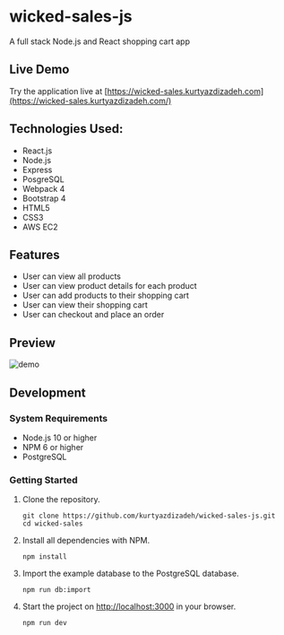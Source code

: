 # wicked-sales-js
A full stack Node.js and React shopping cart app

## Live Demo
Try the application live at [https://wicked-sales.kurtyazdizadeh.com](https://wicked-sales.kurtyazdizadeh.com/)

## Technologies Used:
- React.js
- Node.js
- Express
- PosgreSQL
- Webpack 4
- Bootstrap 4
- HTML5
- CSS3
- AWS EC2

## Features
  - User can view all products
  - User can view product details for each product
  - User can add products to their shopping cart
  - User can view their shopping cart
  - User can checkout and place an order

## Preview

![demo](/images/demo.gif)

## Development

### System Requirements
  - Node.js 10 or higher
  - NPM 6 or higher
  - PostgreSQL

### Getting Started
  1. Clone the repository.
      ```shell
      git clone https://github.com/kurtyazdizadeh/wicked-sales-js.git
      cd wicked-sales
      ```

  2. Install all dependencies with NPM.
      ```shell
      npm install
      ```

  3. Import the example database to the PostgreSQL database.
      ```shell
      npm run db:import
      ```

  4. Start the project on [http://localhost:3000](http://localhost:3000) in your browser.
      ```shell
      npm run dev
      ```
